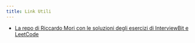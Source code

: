 ```yaml
---
title: Link Utili
---
```


- [La repo di Riccardo Mori con le soluzioni degli esercizi di InterviewBit e LeetCode](https://github.com/patacca/superheroes-exercises)